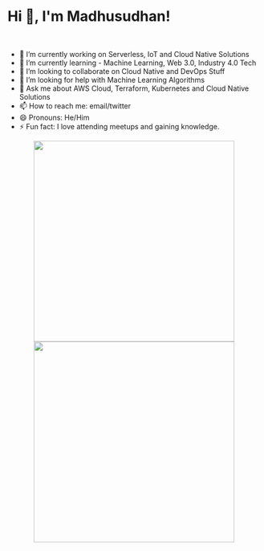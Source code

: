 <!--
**bnmadhu/bnmadhu** is a ✨ _special_ ✨ repository because its `README.md` (this file) appears on your GitHub profile.

Here are some ideas to get you started:

- 🔭 I’m currently working on ...
- 🌱 I’m currently learning ...
- 👯 I’m looking to collaborate on ...
- 🤔 I’m looking for help with ...
- 💬 Ask me about ...
- 📫 How to reach me: ...
- 😄 Pronouns: ...
- ⚡ Fun fact: ...
-->

<h1 align="left">Hi 👋, I'm Madhusudhan!</h1>
<br>

- 🔭 I’m currently working on Serverless, IoT and Cloud Native Solutions
- 🌱 I’m currently learning - Machine Learning, Web 3.0, Industry 4.0 Tech
- 👯 I’m looking to collaborate on Cloud Native and DevOps Stuff
- 🤔 I’m looking for help with Machine Learning Algorithms
- 💬 Ask me about AWS Cloud, Terraform, Kubernetes and Cloud Native Solutions 
- 📫 How to reach me: email/twitter
- 😄 Pronouns: He/Him
- ⚡ Fun fact: I love attending meetups and gaining knowledge.

<p align = "center">
  <img src = "https://github-readme-stats.vercel.app/api?username=bnmadhu&show_icons=true&theme=bear" width = 400>
  <img src = "https://github-readme-streak-stats.herokuapp.com?user=bnmadhu&theme=dark&hide_border=true" width = 400>
</p>
